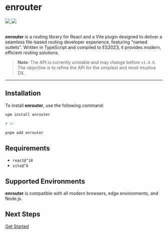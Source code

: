 # enrouter

<a href="https://github.com/eu-ge-ne/enrouter">
  <img src="https://img.shields.io/github/package-json/v/eu-ge-ne/enrouter?label=github" />
</a>
<a href="https://www.npmjs.com/package/enrouter">
  <img src="https://img.shields.io/npm/v/enrouter" />
</a>
<br/>
<br/>

**enrouter** is a routing library for React and a Vite plugin designed to
deliver a seamless file-based routing developer experience,
featuring "named outlets".
Written in TypeScript and compiled to ES2023, it provides modern, efficient
routing solutions.

> **Note**: The API is currently unstable and may change before `v1.0.0`.
> The objective is to refine the API for the simplest and most intuitive DX.

---

## Installation

To install **enrouter**, use the following command:

```bash
npm install enrouter

# or

pnpm add enrouter
```

## Requirements

- `react@^18`
- `vite@^6`

## Supported Environments

**enrouter** is compatible with all modern browsers, edge environments,
and Node.js.

## Next Steps

[Get Started](https://enrouter.dev/docs/start)
